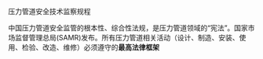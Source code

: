 压力管道安全技术监察规程

中国​​压力管道安全监管的根本性、综合性法规​​，是压力管道领域的 ​​“宪法”​​。国家市场监督管理总局(SAMR)发布。所有压力管道相关活动（设计、制造、安装、使用、检验、改造、维修）必须遵守的​**​最高法律框架**




